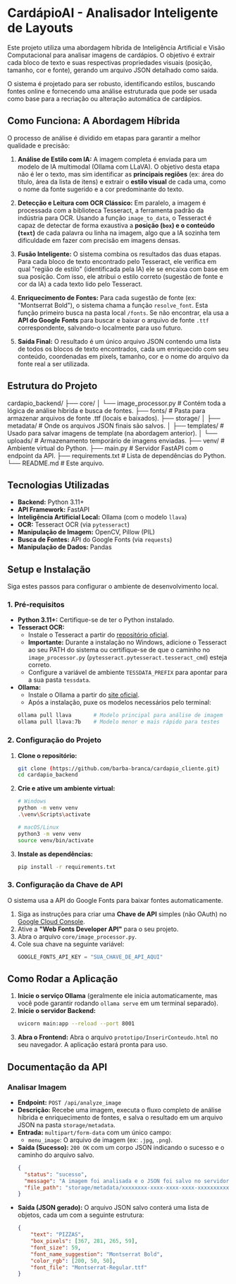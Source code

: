 # CardápioAI - Analisador Inteligente de Layouts

Este projeto utiliza uma abordagem híbrida de Inteligência Artificial e Visão Computacional para analisar imagens de cardápios. O objetivo é extrair cada bloco de texto e suas respectivas propriedades visuais (posição, tamanho, cor e fonte), gerando um arquivo JSON detalhado como saída.

O sistema é projetado para ser robusto, identificando estilos, buscando fontes online e fornecendo uma análise estruturada que pode ser usada como base para a recriação ou alteração automática de cardápios.

## Como Funciona: A Abordagem Híbrida

O processo de análise é dividido em etapas para garantir a melhor qualidade e precisão:

1.  **Análise de Estilo com IA:** A imagem completa é enviada para um modelo de IA multimodal (Ollama com LLaVA). O objetivo desta etapa não é ler o texto, mas sim identificar as **principais regiões** (ex: área do título, área da lista de itens) e extrair o **estilo visual** de cada uma, como o nome da fonte sugerido e a cor predominante do texto.

2.  **Detecção e Leitura com OCR Clássico:** Em paralelo, a imagem é processada com a biblioteca Tesseract, a ferramenta padrão da indústria para OCR. Usando a função `image_to_data`, o Tesseract é capaz de detectar de forma exaustiva a **posição (`box`) e o conteúdo (`text`)** de cada palavra ou linha na imagem, algo que a IA sozinha tem dificuldade em fazer com precisão em imagens densas.

3.  **Fusão Inteligente:** O sistema combina os resultados das duas etapas. Para cada bloco de texto encontrado pelo Tesseract, ele verifica em qual "região de estilo" (identificada pela IA) ele se encaixa com base em sua posição. Com isso, ele atribui o estilo correto (sugestão de fonte e cor da IA) a cada texto lido pelo Tesseract.

4.  **Enriquecimento de Fontes:** Para cada sugestão de fonte (ex: "Montserrat Bold"), o sistema chama a função `resolve_font`. Esta função primeiro busca na pasta local `/fonts`. Se não encontrar, ela usa a **API do Google Fonts** para buscar e baixar o arquivo de fonte `.ttf` correspondente, salvando-o localmente para uso futuro.

5.  **Saída Final:** O resultado é um único arquivo JSON contendo uma lista de todos os blocos de texto encontrados, cada um enriquecido com seu conteúdo, coordenadas em pixels, tamanho, cor e o nome do arquivo da fonte real a ser utilizada.

## Estrutura do Projeto

cardapio_backend/
├── core/
│ └── image_processor.py # Contém toda a lógica de análise híbrida e busca de fontes.
├── fonts/ # Pasta para armazenar arquivos de fonte .ttf (locais e baixados).
├── storage/
│ ├── metadata/ # Onde os arquivos JSON finais são salvos.
│ ├── templates/ # Usado para salvar imagens de template (na abordagem anterior).
│ └── uploads/ # Armazenamento temporário de imagens enviadas.
├── venv/ # Ambiente virtual do Python.
├── main.py # Servidor FastAPI com o endpoint da API.
├── requirements.txt # Lista de dependências do Python.
└── README.md # Este arquivo.


## Tecnologias Utilizadas

*   **Backend:** Python 3.11+
*   **API Framework:** FastAPI
*   **Inteligência Artificial Local:** Ollama (com o modelo `llava`)
*   **OCR:** Tesseract OCR (via `pytesseract`)
*   **Manipulação de Imagem:** OpenCV, Pillow (PIL)
*   **Busca de Fontes:** API do Google Fonts (via `requests`)
*   **Manipulação de Dados:** Pandas

## Setup e Instalação

Siga estes passos para configurar o ambiente de desenvolvimento local.

### 1. Pré-requisitos

*   **Python 3.11+:** Certifique-se de ter o Python instalado.
*   **Tesseract OCR:**
    *   Instale o Tesseract a partir do [repositório oficial](https://github.com/tesseract-ocr/tesseract/wiki).
    *   **Importante:** Durante a instalação no Windows, adicione o Tesseract ao seu PATH do sistema ou certifique-se de que o caminho no `image_processor.py` (`pytesseract.pytesseract.tesseract_cmd`) esteja correto.
    *   Configure a variável de ambiente `TESSDATA_PREFIX` para apontar para a sua pasta `tessdata`.
*   **Ollama:**
    *   Instale o Ollama a partir do [site oficial](https://ollama.com/).
    *   Após a instalação, puxe os modelos necessários pelo terminal:
      ```bash
      ollama pull llava       # Modelo principal para análise de imagem
      ollama pull llava:7b    # Modelo menor e mais rápido para testes
      ```

### 2. Configuração do Projeto

1.  **Clone o repositório:**
    ```bash
    git clone (https://github.com/barba-branca/cardapio_cliente.git)
    cd cardapio_backend
    ```

2.  **Crie e ative um ambiente virtual:**
    ```bash
    # Windows
    python -m venv venv
    .\venv\Scripts\activate

    # macOS/Linux
    python3 -m venv venv
    source venv/bin/activate
    ```

3.  **Instale as dependências:**
    ```bash
    pip install -r requirements.txt
    ```

### 3. Configuração da Chave de API

O sistema usa a API do Google Fonts para baixar fontes automaticamente.

1.  Siga as instruções para criar uma **Chave de API** simples (não OAuth) no [Google Cloud Console](https://console.cloud.google.com/).
2.  Ative a **"Web Fonts Developer API"** para o seu projeto.
3.  Abra o arquivo `core/image_processor.py`.
4.  Cole sua chave na seguinte variável:
    ```python
    GOOGLE_FONTS_API_KEY = "SUA_CHAVE_DE_API_AQUI"
    ```

## Como Rodar a Aplicação

1.  **Inicie o serviço Ollama** (geralmente ele inicia automaticamente, mas você pode garantir rodando `ollama serve` em um terminal separado).
2.  **Inicie o servidor Backend:**
    ```bash
    uvicorn main:app --reload --port 8001
    ```
3.  **Abra o Frontend:** Abra o arquivo `prototipo/InserirConteudo.html` no seu navegador. A aplicação estará pronta para uso.

## Documentação da API

### Analisar Imagem

*   **Endpoint:** `POST /api/analyze_image`
*   **Descrição:** Recebe uma imagem, executa o fluxo completo de análise híbrida e enriquecimento de fontes, e salva o resultado em um arquivo JSON na pasta `storage/metadata`.
*   **Entrada:** `multipart/form-data` com um único campo:
    *   `menu_image`: O arquivo de imagem (ex: `.jpg`, `.png`).
*   **Saída (Sucesso):** `200 OK` com um corpo JSON indicando o sucesso e o caminho do arquivo salvo.
    ```json
    {
      "status": "sucesso",
      "message": "A imagem foi analisada e o JSON foi salvo no servidor.",
      "file_path": "storage/metadata/xxxxxxxx-xxxx-xxxx-xxxx-xxxxxxxxxxxx_analysis.json"
    }
    ```
*   **Saída (JSON gerado):** O arquivo JSON salvo conterá uma lista de objetos, cada um com a seguinte estrutura:
    ```json
    {
        "text": "PIZZAS",
        "box_pixels": [367, 281, 265, 59],
        "font_size": 59,
        "font_name_suggestion": "Montserrat Bold",
        "color_rgb": [200, 50, 50],
        "font_file": "Montserrat-Regular.ttf"
    }
    ```
